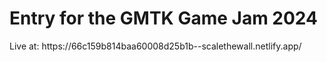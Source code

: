 <h1>Entry for the GMTK Game Jam 2024</h1>
Live at: https://66c159b814baa60008d25b1b--scalethewall.netlify.app/